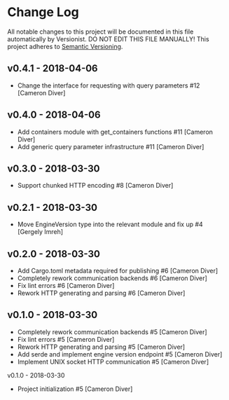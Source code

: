 # Change Log

All notable changes to this project will be documented in this file
automatically by Versionist. DO NOT EDIT THIS FILE MANUALLY!
This project adheres to [Semantic Versioning](http://semver.org/).

## v0.4.1 - 2018-04-06

* Change the interface for requesting with query parameters #12 [Cameron Diver]

## v0.4.0 - 2018-04-06

* Add containers module with get_containers functions #11 [Cameron Diver]
* Add generic query parameter infrastructure #11 [Cameron Diver]

## v0.3.0 - 2018-03-30

* Support chunked HTTP encoding #8 [Cameron Diver]

## v0.2.1 - 2018-03-30

* Move EngineVersion type into the relevant module and fix up #4 [Gergely Imreh]

## v0.2.0 - 2018-03-30

* Add Cargo.toml metadata required for publishing #6 [Cameron Diver]
* Completely rework communication backends #6 [Cameron Diver]
* Fix lint errors #6 [Cameron Diver]
* Rework HTTP generating and parsing #6 [Cameron Diver]

## v0.1.0 - 2018-03-30

* Completely rework communication backends #5 [Cameron Diver]
* Fix lint errors #5 [Cameron Diver]
* Rework HTTP generating and parsing #5 [Cameron Diver]
* Add serde and implement engine version endpoint #5 [Cameron Diver]
* Implement UNIX socket HTTP communication #5 [Cameron Diver]

v0.1.0 - 2018-03-30

* Project initialization #5 [Cameron Diver]
